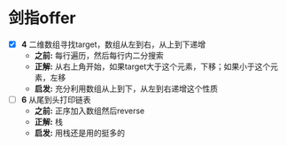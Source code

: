 # 剑指offer

- [x] **4** 二维数组寻找target，数组从左到右，从上到下递增
  - **之前:** 每行遍历，然后每行内二分搜索
  - **正解:** 从右上角开始，如果target大于这个元素，下移；如果小于这个元素，左移
  - **启发:** 充分利用数组从上到下，从左到右递增这个性质
- [ ] **6** 从尾到头打印链表
  - **之前:** 正序加入数组然后reverse
  - **正解:** 栈
  - **启发:** 用栈还是用的挺多的
